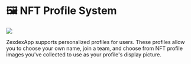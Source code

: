 # 🖼 NFT Profile System

![](../../.gitbook/assets/nft-profiles-header.png)

ZexdexApp supports personalized profiles for users. These profiles allow you to choose your own name, join a team, and choose from NFT profile images you've collected to use as your profile's display picture.
